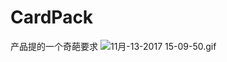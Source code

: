 # CardPack
产品提的一个奇葩要求
![11月-13-2017 15-09-50.gif](http://upload-images.jianshu.io/upload_images/1388397-33a9a06941286083.gif?imageMogr2/auto-orient/strip%7CimageView2/2/w/1240)
